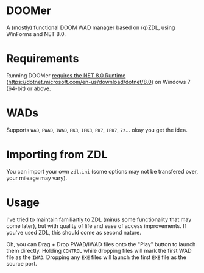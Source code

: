 # DOOMer
A (mostly) functional DOOM WAD manager based on (q)ZDL, using WinForms and NET 8.0.

# Requirements
Running DOOMer [requires the NET 8.0 Runtime](https://dotnet.microsoft.com/en-us/download/dotnet/8.0) (https://dotnet.microsoft.com/en-us/download/dotnet/8.0) on Windows 7 (64-bit) or above.

# WADs
Supports `WAD`, `PWAD`, `IWAD`, `PK3`, `IPK3`, `PK7`, `IPK7`, `7z`... okay you get the idea.

# Importing from ZDL
You can import your own `zdl.ini` (some options may not be transfered over, your mileage may vary).

# Usage
I've tried to maintain familiartiy to ZDL (minus some functionality that may come later), but with quality of life and ease of access improvements. If you've used ZDL, this should come as second nature.

Oh, you can Drag + Drop PWAD/IWAD files onto the "Play" button to launch them directly. Holding `CONTROL` while dropping files will mark the first WAD file as the `IWAD`. Dropping any `EXE` files will launch the first `EXE` file as the source port.
